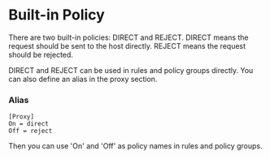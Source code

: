 # Built-in Policy

There are two built-in policies: DIRECT and REJECT. DIRECT means the request should be sent to the host directly. REJECT means the request should be rejected.

DIRECT and REJECT can be used in rules and policy groups directly. You can also define an alias in the proxy section.

### Alias

```
[Proxy]
On = direct
Off = reject
```

Then you can use 'On' and 'Off' as policy names in rules and policy groups.

